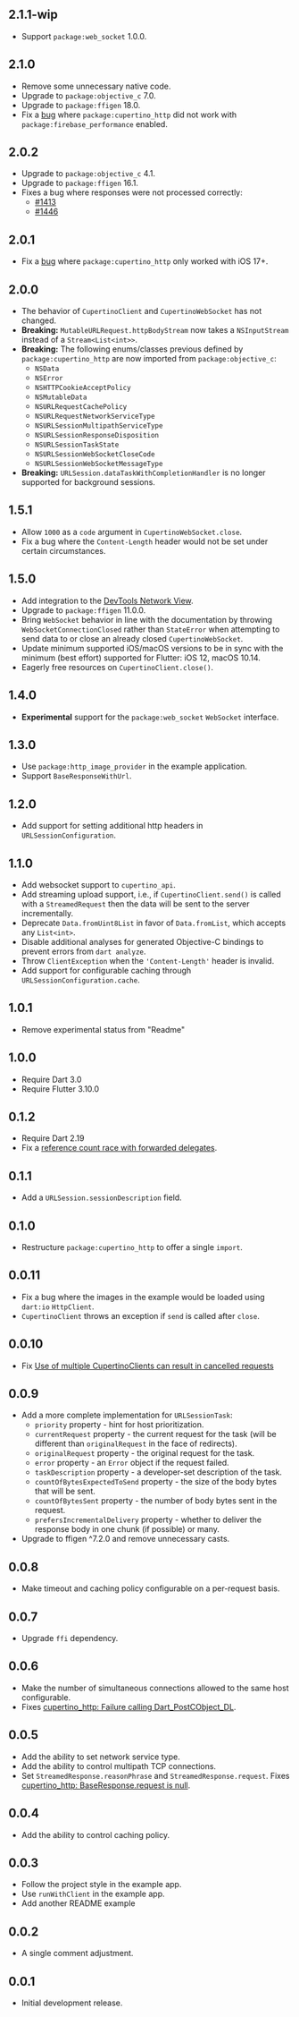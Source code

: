 ## 2.1.1-wip

* Support `package:web_socket` 1.0.0.

## 2.1.0

* Remove some unnecessary native code.
* Upgrade to `package:objective_c` 7.0.
* Upgrade to `package:ffigen` 18.0.
* Fix a [bug](https://github.com/dart-lang/http/issues/1702) where
  `package:cupertino_http` did not work with `package:firebase_performance`
  enabled.

## 2.0.2

* Upgrade to `package:objective_c` 4.1.
* Upgrade to `package:ffigen` 16.1.
* Fixes a bug where responses were not processed correctly:
  * [#1413](https://github.com/dart-lang/http/issues/1413)
  * [#1446](https://github.com/dart-lang/http/issues/1446)

## 2.0.1

* Fix a [bug](https://github.com/dart-lang/http/issues/1398) where
  `package:cupertino_http` only worked with iOS 17+. 

## 2.0.0

* The behavior of `CupertinoClient` and `CupertinoWebSocket` has not changed.
* **Breaking:** `MutableURLRequest.httpBodyStream` now takes a `NSInputStream`
  instead of a `Stream<List<int>>`.
* **Breaking:** The following enums/classes previous defined by
  `package:cupertino_http` are now imported from `package:objective_c`:
    * `NSData`
    * `NSError`
    * `NSHTTPCookieAcceptPolicy`
    * `NSMutableData`
    * `NSURLRequestCachePolicy`
    * `NSURLRequestNetworkServiceType`
    * `NSURLSessionMultipathServiceType`
    * `NSURLSessionResponseDisposition`
    * `NSURLSessionTaskState`
    * `NSURLSessionWebSocketCloseCode`
    * `NSURLSessionWebSocketMessageType`
* **Breaking:** `URLSession.dataTaskWithCompletionHandler` is no longer
  supported for background sessions.

## 1.5.1

* Allow `1000` as a `code` argument in `CupertinoWebSocket.close`.
* Fix a bug where the `Content-Length` header would not be set under certain
  circumstances.

## 1.5.0

* Add integration to the
  [DevTools Network View](https://docs.flutter.dev/tools/devtools/network).
* Upgrade to `package:ffigen` 11.0.0.
* Bring `WebSocket` behavior in line with the documentation by throwing
  `WebSocketConnectionClosed` rather than `StateError` when attempting to send
  data to or close an already closed `CupertinoWebSocket`.
* Update minimum supported iOS/macOS versions to be in sync with the minimum
  (best effort) supported for Flutter: iOS 12, macOS 10.14.
* Eagerly free resources on `CupertinoClient.close()`.

## 1.4.0

* **Experimental** support for the `package:web_socket` `WebSocket` interface.

## 1.3.0

* Use `package:http_image_provider` in the example application.
* Support `BaseResponseWithUrl`.

## 1.2.0

* Add support for setting additional http headers in
  `URLSessionConfiguration`.

## 1.1.0

* Add websocket support to `cupertino_api`.
* Add streaming upload support, i.e., if `CupertinoClient.send()` is called
  with a `StreamedRequest` then the data will be sent to the server
  incrementally.
* Deprecate `Data.fromUint8List` in favor of `Data.fromList`, which accepts
  any `List<int>`.
* Disable additional analyses for generated Objective-C bindings to prevent
  errors from `dart analyze`.
* Throw `ClientException` when the `'Content-Length'` header is invalid.
* Add support for configurable caching through
  `URLSessionConfiguration.cache`.

## 1.0.1

* Remove experimental status from "Readme"

## 1.0.0

* Require Dart 3.0
* Require Flutter 3.10.0

## 0.1.2

* Require Dart 2.19
* Fix a [reference count race with forwarded delegates](https://github.com/dart-lang/http/issues/887).

## 0.1.1

* Add a `URLSession.sessionDescription` field.

## 0.1.0

* Restructure `package:cupertino_http` to offer a single `import`.

## 0.0.11

* Fix a bug where the images in the example would be loaded using `dart:io`
  `HttpClient`.
* `CupertinoClient` throws an exception if `send` is called after `close`.

## 0.0.10

* Fix [Use of multiple CupertinoClients can result in cancelled requests](https://github.com/dart-lang/http/issues/826)

## 0.0.9

* Add a more complete implementation for `URLSessionTask`:
  * `priority` property - hint for host prioritization.
  * `currentRequest` property - the current request for the task (will be
    different than `originalRequest` in the face of redirects).
  * `originalRequest` property - the original request for the task. 
  * `error` property - an `Error` object if the request failed.
  * `taskDescription` property - a developer-set description of the task.
  * `countOfBytesExpectedToSend` property - the size of the body bytes that
    will be sent.
  * `countOfBytesSent` property - the number of body bytes sent in the request.
  * `prefersIncrementalDelivery` property - whether to deliver the response
    body in one chunk (if possible) or many.
* Upgrade to ffigen ^7.2.0 and remove unnecessary casts.

## 0.0.8

* Make timeout and caching policy configurable on a per-request basis.

## 0.0.7

* Upgrade `ffi` dependency.

## 0.0.6

* Make the number of simultaneous connections allowed to the same host
  configurable.
* Fixes
  [cupertino_http: Failure calling Dart_PostCObject_DL](https://github.com/dart-lang/http/issues/785).

## 0.0.5

* Add the ability to set network service type.
* Add the ability to control multipath TCP connections.
* Set `StreamedResponse.reasonPhrase` and `StreamedResponse.request`. 
  Fixes
  [cupertino_http: BaseResponse.request is null](https://github.com/dart-lang/http/issues/782).

## 0.0.4

* Add the ability to control caching policy.

## 0.0.3

* Follow the project style in the example app.
* Use `runWithClient` in the example app.
* Add another README example
 
## 0.0.2

* A single comment adjustment.

## 0.0.1

* Initial development release.
